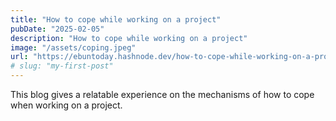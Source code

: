 ```yaml
---
title: "How to cope while working on a project"
pubDate: "2025-02-05"
description: "How to cope while working on a project"
image: "/assets/coping.jpeg"
url: "https://ebuntoday.hashnode.dev/how-to-cope-while-working-on-a-project"
# slug: "my-first-post"
---
```


This blog gives a relatable experience on the mechanisms of how to cope when working on a project.